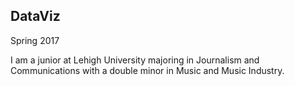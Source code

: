 ## DataViz
Spring 2017

I am a junior at Lehigh University majoring in Journalism and Communications with a double minor in Music and Music Industry. 
